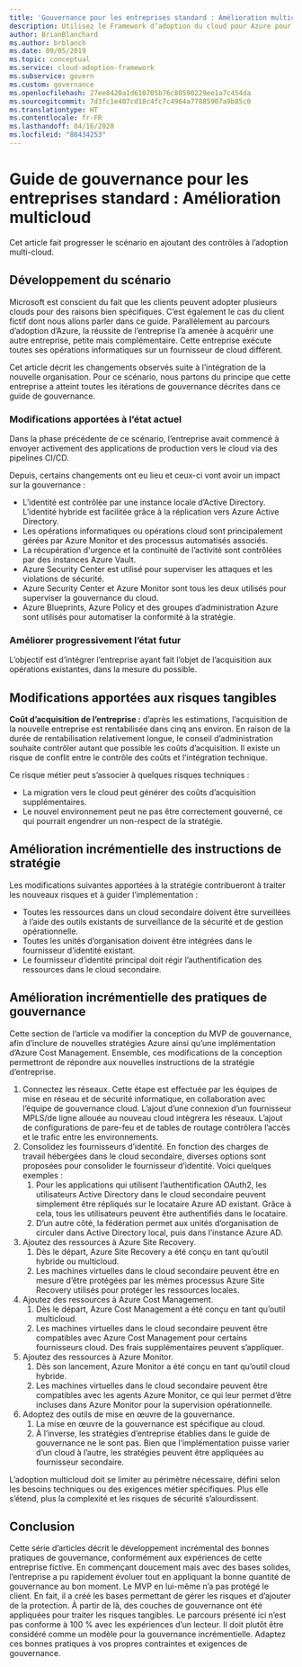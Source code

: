 ```yaml
---
title: 'Gouvernance pour les entreprises standard : Amélioration multicloud'
description: Utilisez le Framework d’adoption du cloud pour Azure pour en savoir plus sur l’utilisation de plusieurs clouds et sur la façon de les intégrer dans les opérations existantes.
author: BrianBlanchard
ms.author: brblanch
ms.date: 09/05/2019
ms.topic: conceptual
ms.service: cloud-adoption-framework
ms.subservice: govern
ms.custom: governance
ms.openlocfilehash: 27ee8420a1d610705b76c80590229ee1a7c454da
ms.sourcegitcommit: 7d3fc1e407cd18c4fc7c4964a77885907a9b85c0
ms.translationtype: HT
ms.contentlocale: fr-FR
ms.lasthandoff: 04/16/2020
ms.locfileid: "80434253"
---
```

<!-- cSpell:ignore MPLS -->

# <a name="standard-enterprise-governance-guide-multicloud-improvement"></a>Guide de gouvernance pour les entreprises standard : Amélioration multicloud

Cet article fait progresser le scénario en ajoutant des contrôles à l’adoption multi-cloud.

## <a name="advancing-the-narrative"></a>Développement du scénario

Microsoft est conscient du fait que les clients peuvent adopter plusieurs clouds pour des raisons bien spécifiques. C’est également le cas du client fictif dont nous allons parler dans ce guide. Parallèlement au parcours d’adoption d’Azure, la réussite de l’entreprise l’a amenée à acquérir une autre entreprise, petite mais complémentaire. Cette entreprise exécute toutes ses opérations informatiques sur un fournisseur de cloud différent.

Cet article décrit les changements observés suite à l’intégration de la nouvelle organisation. Pour ce scénario, nous partons du principe que cette entreprise a atteint toutes les itérations de gouvernance décrites dans ce guide de gouvernance.

### <a name="changes-in-the-current-state"></a>Modifications apportées à l’état actuel

Dans la phase précédente de ce scénario, l’entreprise avait commencé à envoyer activement des applications de production vers le cloud via des pipelines CI/CD.

Depuis, certains changements ont eu lieu et ceux-ci vont avoir un impact sur la gouvernance :

- L’identité est contrôlée par une instance locale d’Active Directory. L’identité hybride est facilitée grâce à la réplication vers Azure Active Directory.
- Les opérations informatiques ou opérations cloud sont principalement gérées par Azure Monitor et des processus automatisés associés.
- La récupération d'urgence et la continuité de l’activité sont contrôlées par des instances Azure Vault.
- Azure Security Center est utilisé pour superviser les attaques et les violations de sécurité.
- Azure Security Center et Azure Monitor sont tous les deux utilisés pour superviser la gouvernance du cloud.
- Azure Blueprints, Azure Policy et des groupes d’administration Azure sont utilisés pour automatiser la conformité à la stratégie.

### <a name="incrementally-improve-the-future-state"></a>Améliorer progressivement l’état futur

L’objectif est d’intégrer l’entreprise ayant fait l’objet de l’acquisition aux opérations existantes, dans la mesure du possible.

## <a name="changes-in-tangible-risks"></a>Modifications apportées aux risques tangibles

**Coût d’acquisition de l’entreprise :** d’après les estimations, l’acquisition de la nouvelle entreprise est rentabilisée dans cinq ans environ. En raison de la durée de rentabilisation relativement longue, le conseil d’administration souhaite contrôler autant que possible les coûts d’acquisition. Il existe un risque de conflit entre le contrôle des coûts et l’intégration technique.

Ce risque métier peut s’associer à quelques risques techniques :

- La migration vers le cloud peut générer des coûts d’acquisition supplémentaires.
- Le nouvel environnement peut ne pas être correctement gouverné, ce qui pourrait engendrer un non-respect de la stratégie.

## <a name="incremental-improvement-of-the-policy-statements"></a>Amélioration incrémentielle des instructions de stratégie

Les modifications suivantes apportées à la stratégie contribueront à traiter les nouveaux risques et à guider l’implémentation :

- Toutes les ressources dans un cloud secondaire doivent être surveillées à l’aide des outils existants de surveillance de la sécurité et de gestion opérationnelle.
- Toutes les unités d’organisation doivent être intégrées dans le fournisseur d’identité existant.
- Le fournisseur d’identité principal doit régir l’authentification des ressources dans le cloud secondaire.

## <a name="incremental-improvement-of-governance-practices"></a>Amélioration incrémentielle des pratiques de gouvernance

Cette section de l’article va modifier la conception du MVP de gouvernance, afin d’inclure de nouvelles stratégies Azure ainsi qu’une implémentation d’Azure Cost Management. Ensemble, ces modifications de la conception permettront de répondre aux nouvelles instructions de la stratégie d’entreprise.

1. Connectez les réseaux. Cette étape est effectuée par les équipes de mise en réseau et de sécurité informatique, en collaboration avec l’équipe de gouvernance cloud. L’ajout d’une connexion d’un fournisseur MPLS/de ligne allouée au nouveau cloud intègrera les réseaux. L’ajout de configurations de pare-feu et de tables de routage contrôlera l’accès et le trafic entre les environnements.
2. Consolidez les fournisseurs d’identité. En fonction des charges de travail hébergées dans le cloud secondaire, diverses options sont proposées pour consolider le fournisseur d’identité. Voici quelques exemples :
    1. Pour les applications qui utilisent l’authentification OAuth2, les utilisateurs Active Directory dans le cloud secondaire peuvent simplement être répliqués sur le locataire Azure AD existant. Grâce à cela, tous les utilisateurs peuvent être authentifiés dans le locataire.
    2. D’un autre côté, la fédération permet aux unités d’organisation de circuler dans Active Directory local, puis dans l’instance Azure AD.
3. Ajoutez des ressources à Azure Site Recovery.
    1. Dès le départ, Azure Site Recovery a été conçu en tant qu’outil hybride ou multicloud.
    2. Les machines virtuelles dans le cloud secondaire peuvent être en mesure d’être protégées par les mêmes processus Azure Site Recovery utilisés pour protéger les ressources locales.
4. Ajoutez des ressources à Azure Cost Management.
    1. Dès le départ, Azure Cost Management a été conçu en tant qu’outil multicloud.
    2. Les machines virtuelles dans le cloud secondaire peuvent être compatibles avec Azure Cost Management pour certains fournisseurs cloud. Des frais supplémentaires peuvent s’appliquer.
5. Ajoutez des ressources à Azure Monitor.
    1. Dès son lancement, Azure Monitor a été conçu en tant qu’outil cloud hybride.
    2. Les machines virtuelles dans le cloud secondaire peuvent être compatibles avec les agents Azure Monitor, ce qui leur permet d’être incluses dans Azure Monitor pour la supervision opérationnelle.
6. Adoptez des outils de mise en œuvre de la gouvernance.
    1. La mise en œuvre de la gouvernance est spécifique au cloud.
    2. À l’inverse, les stratégies d’entreprise établies dans le guide de gouvernance ne le sont pas. Bien que l’implémentation puisse varier d’un cloud à l’autre, les stratégies peuvent être appliquées au fournisseur secondaire.

L’adoption multicloud doit se limiter au périmètre nécessaire, défini selon les besoins techniques ou des exigences métier spécifiques. Plus elle s’étend, plus la complexité et les risques de sécurité s’alourdissent.

## <a name="conclusion"></a>Conclusion

Cette série d’articles décrit le développement incrémental des bonnes pratiques de gouvernance, conformément aux expériences de cette entreprise fictive. En commençant doucement mais avec des bases solides, l’entreprise a pu rapidement évoluer tout en appliquant la bonne quantité de gouvernance au bon moment. Le MVP en lui-même n’a pas protégé le client. En fait, il a créé les bases permettant de gérer les risques et d’ajouter de la protection. À partir de là, des couches de gouvernance ont été appliquées pour traiter les risques tangibles. Le parcours présenté ici n’est pas conforme à 100 % avec les expériences d’un lecteur. Il doit plutôt être considéré comme un modèle pour la gouvernance incrémentielle. Adaptez ces bonnes pratiques à vos propres contraintes et exigences de gouvernance.
